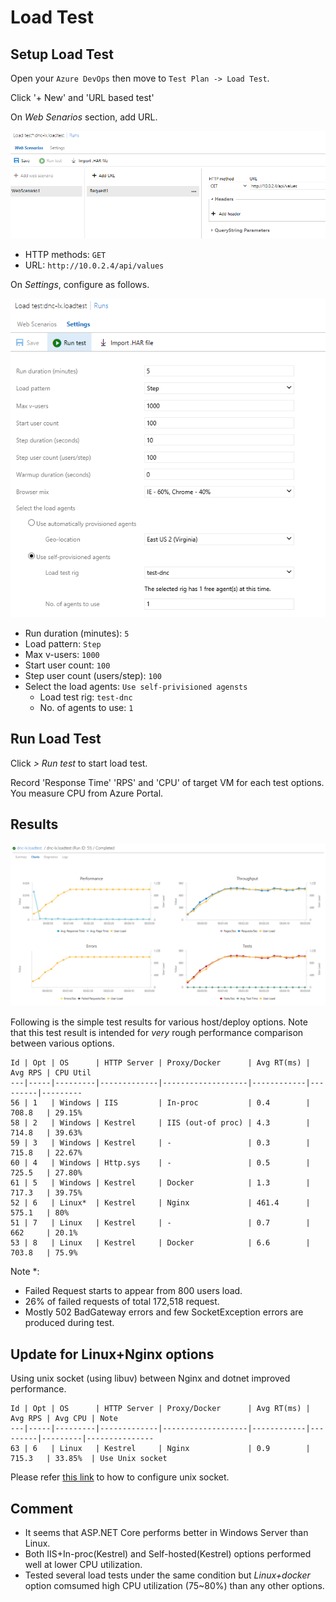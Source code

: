 # Load Test

## Setup Load Test

Open your `Azure DevOps` then move to `Test Plan -> Load Test`.

Click '+ New' and 'URL based test'

On _Web Senarios_ section, add URL.

![load test scenario](./pix/loadtest-scenario.png)

- HTTP methods: `GET`
- URL:  `http://10.0.2.4/api/values`

On _Settings_, configure as follows.

![load test setting](./pix/loadtest-setting.png)

- Run duration (minutes): `5`
- Load pattern: `Step`
- Max v-users: `1000`
- Start user count: `100`
- Step user count (users/step): `100`
- Select the load agents: `Use self-privisioned agensts`
    - Load test rig: `test-dnc`
    - No. of agents to use: `1`

## Run Load Test

Click _> Run test_ to start load test.

Record 'Response Time' 'RPS' and 'CPU' of target VM for each test options. You measure CPU from Azure Portal.

## Results

![load test chart](./pix/loadtest-chart.png)

Following is the simple test results for various host/deploy options. Note that this test result is intended for *very* rough performance comparison between various options.

```
Id | Opt | OS      | HTTP Server | Proxy/Docker      | Avg RT(ms) | Avg RPS | CPU Util
---|-----|---------|-------------|-------------------|------------|---------|---------
56 | 1   | Windows | IIS         | In-proc           | 0.4        | 708.8   | 29.15%
58 | 2   | Windows | Kestrel     | IIS (out-of proc) | 4.3        | 714.8   | 39.63%
59 | 3   | Windows | Kestrel     | -                 | 0.3        | 715.8   | 22.67%
60 | 4   | Windows | Http.sys    | -                 | 0.5        | 725.5   | 27.80%
61 | 5   | Windows | Kestrel     | Docker            | 1.3        | 717.3   | 39.75%
52 | 6   | Linux*  | Kestrel     | Nginx             | 461.4      | 575.1   | 80%
51 | 7   | Linux   | Kestrel     | -                 | 0.7        | 662     | 20.1%
53 | 8   | Linux   | Kestrel     | Docker            | 6.6        | 703.8   | 75.9%
```

Note *:
 - Failed Request starts to appear from 800 users load.
 - 26% of failed requests of total 172,518 request.
 - Mostly 502 BadGateway errors and few SocketException errors are produced during test.

## Update for Linux+Nginx options

Using unix socket (using libuv) between Nginx and dotnet improved performance.

```
Id | Opt | OS      | HTTP Server | Proxy/Docker      | Avg RT(ms) | Avg RPS | Avg CPU | Note 
---|-----|---------|-------------|-------------------|------------|---------|---------|---------------
63 | 6   | Linux   | Kestrel     | Nginx             | 0.9        | 715.3   | 33.85%  | Use Unix socket
```

Please refer [this link](./6_unixsocket.md) to how to configure unix socket.

## Comment

- It seems that ASP.NET Core performs better in Windows Server than Linux.
- Both IIS+In-proc(Kestrel) and Self-hosted(Kestrel) options performed well at lower CPU utilization.
- Tested several load tests under the same condition but _Linux+docker_ option comsumed high CPU utilization (75~80%) than any other options.